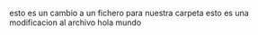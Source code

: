 esto es un cambio a un fichero para nuestra carpeta 
esto es una modificacion al archivo hola mundo
